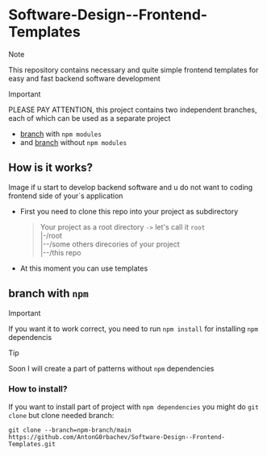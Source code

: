 # Software-Design--Frontend-Templates

> [!NOTE]
> This repository contains necessary and quite simple frontend templates for easy and fast backend software development 

> [!IMPORTANT]
> PLEASE PAY ATTENTION, this project contains two independent branches, each of which can be used as a separate project
> - [branch](#branch-with-npm) with `npm modules`
> - and [branch]() without `npm modules`

## How is it works?
Image if u start to develop backend software and u do not want to coding frontend side of your`s application
- First you need to clone this repo into your project as subdirectory
  > Your project as a root directory `->` let's call it `root`\
  > |-/root\
  > |--/some others direcories of your project\
  > |--/this repo
- At this moment you can use templates

## branch with `npm`

> [!IMPORTANT]
> If you want it to work correct, you need to run `npm install` for installing `npm` dependencis

> [!TIP]
> Soon I will create a part of patterns without `npm` dependencies

### How to install?

If you want to install part of project with `npm dependencies` you might do `git clone` but clone needed branch:
```
git clone --branch=npm-branch/main https://github.com/AntonG0rbachev/Software-Design--Frontend-Templates.git
```
